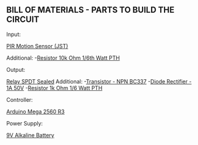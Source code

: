 BILL OF MATERIALS - PARTS TO BUILD THE CIRCUIT
----------------------------------------------
Input:

[PIR Motion Sensor (JST)](https://www.sparkfun.com/products/13285)

Additional:
-[Resistor 10k Ohm 1/6th Watt PTH](https://www.sparkfun.com/products/8374)


Output:

[Relay SPDT Sealed](https://www.sparkfun.com/products/100)
Additional:
-[Transistor - NPN BC337](https://www.sparkfun.com/products/13689)
-[Diode Rectifier - 1A 50V](https://www.sparkfun.com/products/8589)
-[Resistor 1k Ohm 1/6 Watt PTH](https://www.sparkfun.com/products/8980)

Controller:

[Arduino Mega 2560 R3](https://www.sparkfun.com/products/11061)


Power Supply:

[9V Alkaline Battery](https://www.sparkfun.com/products/10218)


